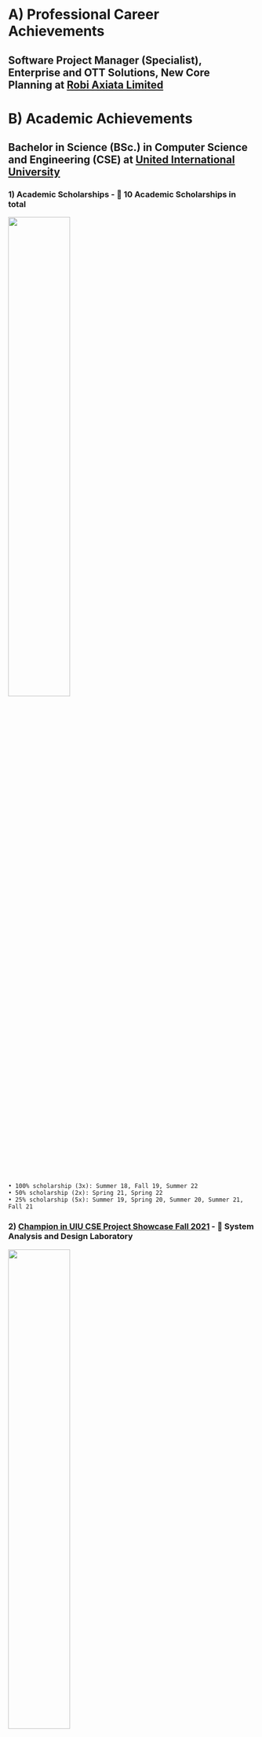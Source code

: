 # A) Professional Career Achievements

## Software Project Manager (Specialist), Enterprise and OTT Solutions, New Core Planning at [Robi Axiata Limited](https://www.robi.com.bd/en)



# B) Academic Achievements 

## Bachelor in Science (BSc.) in Computer Science and Engineering (CSE) at [United International University](https://www.uiu.ac.bd/)

### 1) Academic Scholarships - 📘 10 Academic Scholarships in total

<img src="https://github.com/Jawwad-Fida/Academic-and-Professional-Achievements/assets/64092765/7b2e123a-45ab-4587-bc54-52b7868a16eb" width="50%">

    • 100% scholarship (3x): Summer 18, Fall 19, Summer 22
    • 50% scholarship (2x): Spring 21, Spring 22
    • 25% scholarship (5x): Summer 19, Spring 20, Summer 20, Summer 21, Fall 21

### 2) [Champion in UIU CSE Project Showcase Fall 2021](https://www.facebook.com/1553781141561120/posts/3066187696987116/) - 📘 System Analysis and Design Laboratory

<img src="https://github.com/Jawwad-Fida/Academic-and-Professional-Achievements/assets/64092765/b4b0adb2-53c1-4921-a2d4-a82a0abe5dd7" width="50%">

<img src="https://github.com/Jawwad-Fida/Academic-and-Professional-Achievements/assets/64092765/8adb0a88-0dc8-4898-9cae-3866d9a2eafa" width="50%">

<img src="https://github.com/Jawwad-Fida/Academic-and-Professional-Achievements/assets/64092765/dbe5e443-07c4-45fa-899e-d1e18f951e25" width="25%">

### 3) [Champion in UIU CSE Project Showcase Summer 2022](https://www.facebook.com/photo?fbid=160500829986039&set=a.159753340060788) - 📘 Software Engineering Laboratory


<img src="https://github.com/Jawwad-Fida/Academic-and-Professional-Achievements/assets/64092765/4035990d-0914-418f-a098-8d81ea8e8a73" width="50%">

<img src="https://github.com/Jawwad-Fida/Academic-and-Professional-Achievements/assets/64092765/d04a3ae1-4914-4ee4-8ae6-ae265465b988" width="50%">

<img src="https://github.com/Jawwad-Fida/Academic-and-Professional-Achievements/assets/64092765/a8c85e07-86c4-4079-aed4-1f46f47ebc7d" width="25%">

# C) Extra Curricular Actvities Achievements 

## Founding Vice-President at [Students’ International Affairs Society](https://www.facebook.com/uiusias) 


<img src="https://github.com/Jawwad-Fida/Academic-and-Professional-Achievements/assets/64092765/78e7ff95-2429-4b67-a39f-e869c264082c" width="25%">

<img src="https://github.com/Jawwad-Fida/Academic-and-Professional-Achievements/assets/64092765/16a02b57-c24b-43a8-9fbf-4c7130220fea" width="50%">

<img src="https://github.com/Jawwad-Fida/Academic-and-Professional-Achievements/assets/64092765/875f7586-8cb4-45a7-ac86-f869bab72a24" width="50%">

<img src="https://github.com/Jawwad-Fida/Academic-and-Professional-Achievements/assets/64092765/00145378-69e9-41d0-b28f-3f5975855ec0" width="50%">



